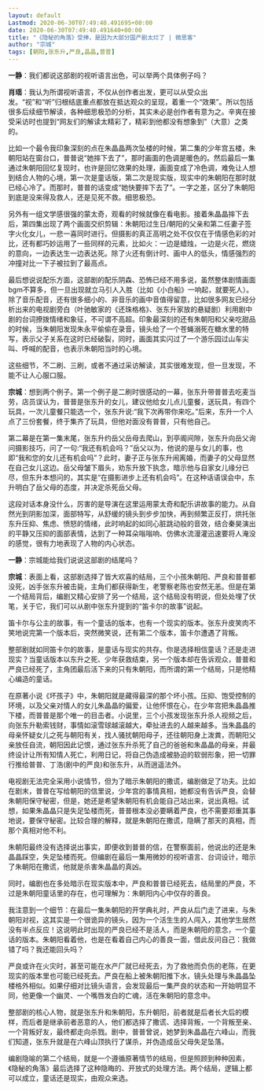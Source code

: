 ```yaml
---
layout: default
Lastmod: 2020-06-30T07:49:40.491695+00:00
date: 2020-06-30T07:49:40.491640+00:00
title: "《隐秘的角落》受捧，是因为大部分国产剧太烂了 | 微思客"
author: "宗城"
tags: [朝阳,张东升,严良,晶晶,普普]
---
```


**一静**：我们都说这部剧的视听语言出色，可以举两个具体例子吗？

**肖瑶**：我认为所谓视听语言，不仅从创作者出发，更可以从受众出发。“视”和“听”归根结底重点都放在抵达观众的呈现，着重一个“效果”。所以包括很多后续细节解读，各种细思极恐的分析，其实未必是创作者有意为之。辛爽在接受采访时也提到“网友们的解读太精彩了，精彩到他都没有想象到”（大意）之类的。

比如一个最令我印象深刻的点在朱晶晶两次坠楼的时候，第二集的少年宫五楼，朱朝阳站在窗台口，普普说“她摔下去了”，那时画面的色调是暖色的。然后最后一集通过朱朝阳回忆复现时，也许是回忆效果的处理，画面变成了冷色调，难免让人想到结合人物的心境，第一次是童话版，第二次是现实版，现实中的朱朝阳在那时就已经心冷了。而那时，普普的话变成“她快要摔下去了”。一字之差，区分了朱朝阳到底是没来得及救人，还是见死不救。细思极恐。

另外有一组文学感很强的蒙太奇，观看的时候就像在看电影。接着朱晶晶摔下去后，第四集出现了两个画面交织剪辑：朱朝阳过生日/朝阳的父亲和第二任妻子签字火化女儿，一悲一喜同时进行。但摄影的真正高明之处不仅仅在于情感色彩的对比，还有都巧妙运用了一些同样的元素，比如火：一边是蜡烛，一边是火花，燃烧的意向，一边表达生一边表达死。除了火还有倒计时、画中人的低头，情感强烈的冲撞对比一下子被拉到了最高点。

最后想说说配乐方面，这部剧的配乐阴森、恐怖已经不用多说，虽然整体剧情画面bgm不算多，但一旦出现就立马引人入胜（比如《小白船》一响起，就要死人）。除了音乐配音，还有很多细小的、非音乐的画中音值得留意，比如很多网友已经分析出来的电视剧旁白（叶驰敏家的《还珠格格》、张东升家放的悬疑剧）利用剧中剧的台词撩拨情绪和象征，不可谓不高超。印象最深刻的还有朱朝阳和父亲吃甜品的时候，当朱朝阳发现朱永平偷偷在录音，镜头给了一个苍蝇溺死在糖水里的特写，表示父子关系在这时已经破裂，同时，画面其实闪过了一个游乐园过山车尖叫、呼喊的配音，也表示朱朝阳当时的心境。

这些细节，不二刷、三刷，或者不通过采访解读，其实很难发现，但一旦发现，不能不让人心服口服。

**宗城**：想到两个例子。第一个例子是二刷时很感动的一幕，张东升带普普去吃麦当劳，店员误认为，普普是张东升的女儿，建议他给女儿点儿童餐，送玩具，有四个玩具，一次儿童餐只能选一个，张东升说:“我下次再带你来吃。”后来，东升一个人点了三份套餐，终于集齐了玩具，但他对面没有普普，只有他自己。

第二幕是在第一集末尾，张东升约岳父岳母去爬山，到亭阁间隙，张东升向岳父询问摄影技巧，问了一句:“我还有机会吗？”岳父以为，他说的是与女儿的事，也即“我和您的女儿还有机会吗”？此时，妻子正与张东升闹离婚，而妻子的父母显然在自己女儿这边。岳父母皱下眉头，劝东升放下执念，暗示他与自家女儿缘分已尽，但东升本想问的，其实是“在摄影进步上还有机会吗”。在这种话语误会中，东升明白了岳父母的态度，并决定杀死岳父母。

这段对话本身没什么，厉害的是导演在这里运用蒙太奇和配乐讲故事的能力。从自然光到阴影加深，面部特写，从舒缓的镜头到步步加快，再到频繁正反打，烘托张东升压抑、焦虑、愤怒的情绪，此时响起的如同心脏跳动般的音效，结合秦昊演出的平静又压抑的面部表情，达到了一种耳朵嗡嗡响、仿佛水流漫灌迅速要将人淹没的感觉，很有力地表现了人物的内心状态。

**一静**：宗城能给我们说说这部剧的结尾吗？

**宗城**：表面上看，这部剧选择了皆大欢喜的结局，三个小孩朱朝阳、严良和普普都没死，凶手张东升被击毙，主角们都获得新生，老警察老陈也安然无恙。但是在第一个结局背后，编剧又精心安排了另一个结局，这个结局没有明说，但处处埋了伏笔，关于它，我们可以从剧中张东升提到的“笛卡尔的故事”说起。

笛卡尔与公主的故事，有一个童话的版本，也有一个现实的版本。张东升皮笑肉不笑地说完第一个版本后，突然微笑说，还有第二个版本，笛卡尔遭遇了背叛。

整部剧就如同笛卡尔的故事，是童话与现实的共存。你是选择相信童话？还是走进现实？当童话版本以东升之死、少年获救结束，另一个版本却在告诉观众，普普和严良已经死了，主角团最后活下来的只有朱朝阳，而所谓的第一个结局，只是他精心编造的童话。

在原著小说《坏孩子》中，朱朝阳就是藏得最深的那个坏小孩。压抑、饱受控制的环境，以及父亲对情人的女儿朱晶晶的偏爱，让他怀恨在心，在少年宫把朱晶晶推下楼，而普普是那个唯一的目击者。小说里，三个小孩发现张东升杀人视频之后，向张东升勒索钱财，事情如滚雪球越滚越大，牵扯进去的人越来越多。当朱晶晶的母亲怀疑女儿之死与朝阳有关，找人骚扰朝阳母子，还往朝阳身上泼粪，而朝阳父亲放任自流，朝阳因此记恨，通过张东升杀死了自己的爸爸和朱晶晶的母亲，并最终设计让所有知情人死亡，利用日记，将自己伪造成被胁迫的软弱形象，把一切罪行推给普普、丁浩(剧中的严良)和张东升，从而逍遥法外。

电视剧无法完全采用小说情节，但为了暗示朱朝阳的撒谎，编剧做足了功夫。比如在剧末，普普在写给朝阳的信里说，少年宫的事情真相，她都没有告诉严良，会替朱朝阳保守秘密，但是，她还是希望朱朝阳有机会能自己站出来，说出真相。试想，如果朱晶晶只是失足坠楼而死，普普根本没必要瞒着严良，也不需要郑重其事地说，要保守秘密。比较合理的解释，就是朱朝阳在撒谎，隐瞒了那天的真相，而那个真相对他不利。

朱朝阳最终没有选择说出事实，即便收到普普的信，在警察面前，他说出的还是朱晶晶踩空，失足坠楼而死。但编剧在最后一集用微妙的视听语言、台词设计，暗示了朱朝阳在撒谎，他就是杀害朱晶晶的真凶。

同时，编剧也在多处暗示在现实版本中，严良和普普已经死去，结局里的严良，不过是朱朝阳童话里的存在，也可理解为：朱朝阳内心中仅存的善良。

我注意到一个细节：在最后一集朱朝阳的开学典礼时，严良从后门走了进来，与朱朝阳对视，这其实是一个很诡异的镜头，因为一个活生生的人闯入，其他学生居然没有半点反应！这说明此时出现的严良已经不是活人，而是朱朝阳的意念，一个童话的版本。朱朝阳看着他，也是在看着自己内心的善良一面，借此反问自己：我做错了吗？我还能回头吗？

严良或许在火灾时，甚至可能在水产厂就已经死去，为了救他而负伤的老陈，在更现实的版本里也可能已经死去。严良在船上被朱朝阳推下水，镜头处理与朱晶晶坠楼格外相似。如果仔细对比镜头语言，会发现最后一集严良的状态和一开始明显不同，他更像一个幽灵、一个嘴唇发白的亡魂，活在朱朝阳的意念中。

整部剧的核心人物，就是张东升和朱朝阳，东升朝阳，前者就是后者长大后的模样，而后者是继承前者恶意的人，他们都选择了撒谎、选择背叛，一个背叛至亲、一个背叛好友，最终都走向杀戮。剧中，普普曾说，她梦到朱晶晶在六峰山，而我们知道，张东升就是在六峰山顶执行了谋杀，并伪造成岳父母失足坠落。

编剧隐喻的第二个结局，就是一个遵循原著情节的结局，但是照顾到种种因素，《隐秘的角落》最后选择了这种隐晦的、开放式的处理方法。两个结局，逻辑上都可以成立，童话还是现实，由观众来选。

